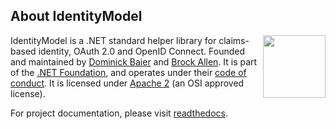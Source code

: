 ## About IdentityModel
[<img align="right" width="100px" src="https://dotnetfoundation.org/img/logo_big.svg" />](https://dotnetfoundation.org/projects?searchquery=IdentityModel&type=project)

IdentityModel is a .NET standard helper library for claims-based identity, OAuth 2.0 and OpenID Connect.
Founded and maintained by [Dominick Baier](https://twitter.com/leastprivilege) and [Brock Allen](https://twitter.com/brocklallen).
It is part of the [.NET Foundation](https://www.dotnetfoundation.org/), and operates under their [code of conduct](https://www.dotnetfoundation.org/code-of-conduct). It is licensed under [Apache 2](https://opensource.org/licenses/Apache-2.0) (an OSI approved license).

For project documentation, please visit [readthedocs](https://identitymodel.readthedocs.io).
